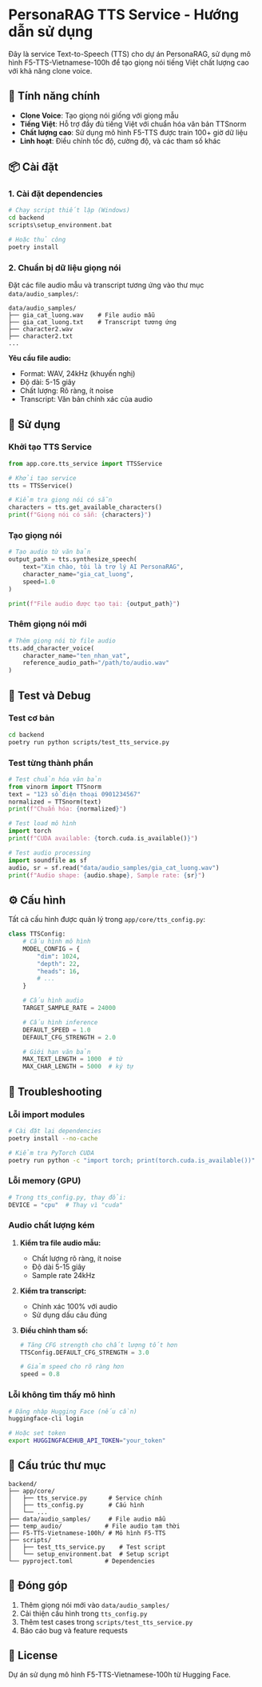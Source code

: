 # PersonaRAG TTS Service - Hướng dẫn sử dụng

Đây là service Text-to-Speech (TTS) cho dự án PersonaRAG, sử dụng mô hình F5-TTS-Vietnamese-100h để tạo giọng nói tiếng Việt chất lượng cao với khả năng clone voice.

## 🚀 Tính năng chính

- **Clone Voice**: Tạo giọng nói giống với giọng mẫu
- **Tiếng Việt**: Hỗ trợ đầy đủ tiếng Việt với chuẩn hóa văn bản TTSnorm
- **Chất lượng cao**: Sử dụng mô hình F5-TTS được train 100+ giờ dữ liệu
- **Linh hoạt**: Điều chỉnh tốc độ, cường độ, và các tham số khác

## 📦 Cài đặt

### 1. Cài đặt dependencies

```bash
# Chạy script thiết lập (Windows)
cd backend
scripts\setup_environment.bat

# Hoặc thủ công
poetry install
```

### 2. Chuẩn bị dữ liệu giọng nói

Đặt các file audio mẫu và transcript tương ứng vào thư mục `data/audio_samples/`:

```
data/audio_samples/
├── gia_cat_luong.wav    # File audio mẫu
├── gia_cat_luong.txt    # Transcript tương ứng
├── character2.wav
├── character2.txt
...
```

**Yêu cầu file audio:**

- Format: WAV, 24kHz (khuyến nghị)
- Độ dài: 5-15 giây
- Chất lượng: Rõ ràng, ít noise
- Transcript: Văn bản chính xác của audio

## 🔧 Sử dụng

### Khởi tạo TTS Service

```python
from app.core.tts_service import TTSService

# Khởi tạo service
tts = TTSService()

# Kiểm tra giọng nói có sẵn
characters = tts.get_available_characters()
print(f"Giọng nói có sẵn: {characters}")
```

### Tạo giọng nói

```python
# Tạo audio từ văn bản
output_path = tts.synthesize_speech(
    text="Xin chào, tôi là trợ lý AI PersonaRAG",
    character_name="gia_cat_luong",
    speed=1.0
)

print(f"File audio được tạo tại: {output_path}")
```

### Thêm giọng nói mới

```python
# Thêm giọng nói từ file audio
tts.add_character_voice(
    character_name="ten_nhan_vat",
    reference_audio_path="/path/to/audio.wav"
)
```

## 🧪 Test và Debug

### Test cơ bản

```bash
cd backend
poetry run python scripts/test_tts_service.py
```

### Test từng thành phần

```python
# Test chuẩn hóa văn bản
from vinorm import TTSnorm
text = "123 số điện thoại 0901234567"
normalized = TTSnorm(text)
print(f"Chuẩn hóa: {normalized}")

# Test load mô hình
import torch
print(f"CUDA available: {torch.cuda.is_available()}")

# Test audio processing
import soundfile as sf
audio, sr = sf.read("data/audio_samples/gia_cat_luong.wav")
print(f"Audio shape: {audio.shape}, Sample rate: {sr}")
```

## ⚙️ Cấu hình

Tất cả cấu hình được quản lý trong `app/core/tts_config.py`:

```python
class TTSConfig:
    # Cấu hình mô hình
    MODEL_CONFIG = {
        "dim": 1024,
        "depth": 22,
        "heads": 16,
        # ...
    }

    # Cấu hình audio
    TARGET_SAMPLE_RATE = 24000

    # Cấu hình inference
    DEFAULT_SPEED = 1.0
    DEFAULT_CFG_STRENGTH = 2.0

    # Giới hạn văn bản
    MAX_TEXT_LENGTH = 1000  # từ
    MAX_CHAR_LENGTH = 5000  # ký tự
```

## 🚨 Troubleshooting

### Lỗi import modules

```bash
# Cài đặt lại dependencies
poetry install --no-cache

# Kiểm tra PyTorch CUDA
poetry run python -c "import torch; print(torch.cuda.is_available())"
```

### Lỗi memory (GPU)

```python
# Trong tts_config.py, thay đổi:
DEVICE = "cpu"  # Thay vì "cuda"
```

### Audio chất lượng kém

1. **Kiểm tra file audio mẫu:**

   - Chất lượng rõ ràng, ít noise
   - Độ dài 5-15 giây
   - Sample rate 24kHz

2. **Kiểm tra transcript:**

   - Chính xác 100% với audio
   - Sử dụng dấu câu đúng

3. **Điều chỉnh tham số:**

   ```python
   # Tăng CFG strength cho chất lượng tốt hơn
   TTSConfig.DEFAULT_CFG_STRENGTH = 3.0

   # Giảm speed cho rõ ràng hơn
   speed = 0.8
   ```

### Lỗi không tìm thấy mô hình

```bash
# Đăng nhập Hugging Face (nếu cần)
huggingface-cli login

# Hoặc set token
export HUGGINGFACEHUB_API_TOKEN="your_token"
```

## 📁 Cấu trúc thư mục

```
backend/
├── app/core/
│   ├── tts_service.py      # Service chính
│   ├── tts_config.py       # Cấu hình
│   └── ...
├── data/audio_samples/     # File audio mẫu
├── temp_audio/            # File audio tạm thời
├── F5-TTS-Vietnamese-100h/ # Mô hình F5-TTS
├── scripts/
│   ├── test_tts_service.py    # Test script
│   └── setup_environment.bat  # Setup script
└── pyproject.toml         # Dependencies
```

## 🤝 Đóng góp

1. Thêm giọng nói mới vào `data/audio_samples/`
2. Cải thiện cấu hình trong `tts_config.py`
3. Thêm test cases trong `scripts/test_tts_service.py`
4. Báo cáo bug và feature requests

## 📄 License

Dự án sử dụng mô hình F5-TTS-Vietnamese-100h từ Hugging Face.
